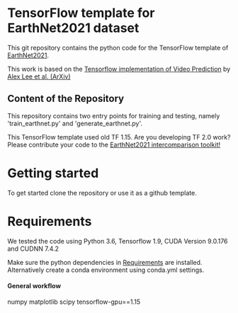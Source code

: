 # TensorFlow template for EarthNet2021 dataset

This git repository contains the python code for the TensorFlow template of [EarthNet2021](https://github.com/earthnet2021/earthnet). 

This work is based on the [Tensorflow implementation of Video Prediction](https://github.com/alexlee-gk/video_prediction) by [Alex Lee et al. (ArXiv)](https://arxiv.org/abs/1804.01523)

## Content of the Repository

This repository contains two entry points for training and testing, namely 'train_earthnet.py' and 'generate_earthnet.py'.

This TensorFlow template used old TF 1.15. Are you developing TF 2.0 work? Please contribute your code to the [EarthNet2021 intercomparison toolkit!](https://github.com/earthnet2021/earthnet)

# Getting started
To get started clone the repository or use it as a github template.

# Requirements
We tested the code using Python 3.6, Tensorflow 1.9, CUDA Version 9.0.176 and CUDNN 7.4.2

Make sure the python dependencies in [Requirements](requirements.txt) are installed. Alternatively create a conda environment using conda.yml settings.

#### General workflow 
numpy
matplotlib
scipy
tensorflow-gpu==1.15